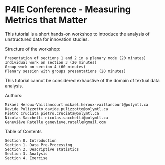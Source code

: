 # P4IE Conference - Measuring Metrics that Matter 
This tutorial is a short hands-on workshop to introduce the analysis of unstructured data for innovation studies.

Structure of the workshop:

    Presentation of sections 1 and 2 in a plenary mode (20 minutes)
    Individual work on section 3 (20 minutes)
    Group work on section 4 (60 minutes)
    Plenary session with groups presentations (20 minutes)


This tutorial cannot be considered exhaustive of the domain of textual data analysis.

Authors:

    Mikaël Héroux-Vaillancourt mikael.heroux-vaillancourt@polymtl.ca
    Davide Pulizzotto davide.pulizzotto@polymtl.ca
    Pietro Cruciata pietro.cruciata@polymtl.ca
    Nicolas Sacchetti nicolas.sacchetti@polymtl.ca
    Geneviève Ratelle genevieve.ratelle@gmail.com

Table of Contents

    Section 0. Introduction
    Section 1. Data Pre-Processing
    Section 2. Descriptive statistics
    Section 3. Analysis
    Section 4. Exercise
